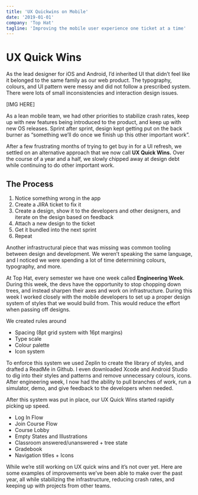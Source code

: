 ```yaml
---
title: 'UX Quickwins on Mobile'
date: '2019-01-01'
company: 'Top Hat'
tagline: 'Improving the mobile user experience one ticket at a time'
---
```


# UX Quick Wins

As the lead designer for iOS and Android, I’d inherited UI that didn’t feel like it belonged to the same family as our web product. The typography, colours, and UI pattern were messy and did not follow a prescribed system. There were lots of small inconsistencies and interaction design issues.

[IMG HERE]

As a lean mobile team, we had other priorities to stabilize crash rates, keep up with new features being introduced to the product, and keep up with new OS releases. Sprint after sprint, design kept getting put on the back burner as “something we’ll do once we finish up this other important work”.

After a few frustrating months of trying to get buy in for a UI refresh, we settled on an alternative approach that we now call **UX Quick Wins.** Over the course of a year and a half, we slowly chipped away at design debt while continuing to do other important work.

## The Process

1. Notice something wrong in the app
2. Create a JIRA ticket to fix it
3. Create a design, show it to the developers and other designers, and iterate on the design based on feedback
4. Attach a new design to the ticket
5. Get it bundled into the next sprint
6. Repeat

Another infrastructural piece that was missing was common tooling between design and development. We weren’t speaking the same language, and I noticed we were spending a lot of time determining colours, typography, and more.

At Top Hat, every semester we have one week called **Engineering Week**. During this week, the devs have the opportunity to stop chopping down trees, and instead sharpen their axes and work on infrastructure. During this week I worked closely with the mobile developers to set up a proper design system of styles that we would build from. This would reduce the effort when passing off designs.

We created rules around

- Spacing (8pt grid system with 16pt margins)
- Type scale
- Colour palette
- Icon system

To enforce this system we used Zeplin to create the library of styles, and drafted a ReadMe in Github. I even downloaded Xcode and Android Studio to dig into their styles and patterns and remove unnecessary colours, icons. After engineering week, I now had the ability to pull branches of work, run a simulator, demo, and give feedback to the developers when needed.

After this system was put in place, our UX Quick Wins started rapidly picking up speed.

- Log In Flow
- Join Course Flow
- Course Lobby
- Empty States and Illustrations
- Classroom answered/unanswered + tree state
- Gradebook
- Navigation titles + Icons

While we’re still working on UX quick wins and it’s not over yet. Here are some examples of improvements we’ve been able to make over the past year, all while stabilizing the infrastructure, reducing crash rates, and keeping up with projects from other teams.
